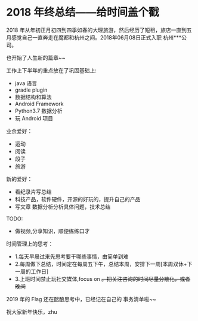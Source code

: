 # 2018 年终总结——给时间盖个戳

2018 年从年初正月初四到四季如春的大理旅游，然后经历了短租，旅店一直到五月感觉自己一直奔走在魔都和杭州之间。2018年06月08日正式入职 杭州***公司。


也开始了人生新的篇章~~


工作上下半年的重点放在了巩固基础上:

- java 语言
- gradle plugin
- 数据结构和算法
- Android Framework
- Python3.7 数据分析
- 玩 Android 项目




业余爱好：

- 运动
- 阅读
- 段子
- 旅游


新的爱好：

- 看纪录片写总结
- 科技产品，软件硬件，开源的好玩的，提升自己的产品
- 写文章 数据分析分析具体问题，技术总结



TODO:

- 做视频,分享知识，顺便练练口才


时间管理上的思考：

- 1.每天早晨过来先思考要干哪些事情，由简单到难
- 2.每周做下总结，时间定在每周五下午，总结本周，安排下一周[本周双休+下一周的工作日]
- 3.上班时间禁止玩社交媒体,focus on ~~。把关注咨询的时间尽量分散化，或者晚间~~



 2019 年的 Flag 还在酝酿思考中，已经记在自己的 事务清单啦~~
 
 
 祝大家新年快乐，zhu

















